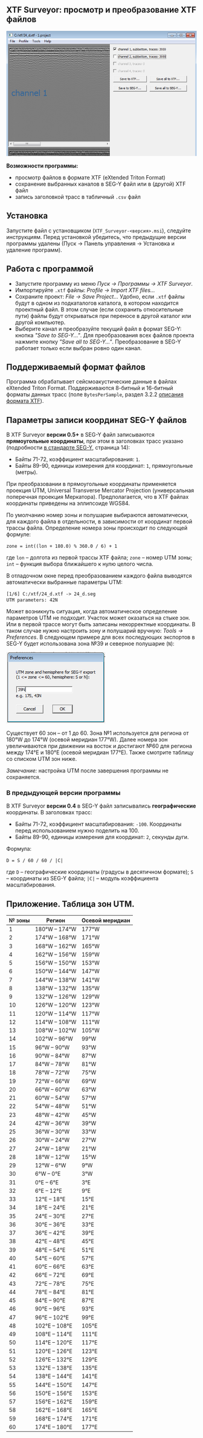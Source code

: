 ## XTF Surveyor: просмотр и преобразование XTF файлов

![XTF Surveyor screenshot](screenshot.png)

**Возможности программы:**

* просмотр файлов в формате XTF (eXtended Triton Format)
* сохранение выбранных каналов в SEG-Y файл или в (другой) XTF файл
* запись заголовкой трасс в табличный `.csv` файл

## Установка

Запустите файл с установщиком (`XTF_Surveyor-<версия>.msi`), следуйте инструкциям. Перед установкой убедитесь, что предыдущие версии программы удалены (Пуск -> Панель управления -> Установка и удаление программ).

## Работа с программой

* Запустите программу из меню *Пуск -> Программы -> XTF Surveyor*.
* Импортируйте `.xtf` файлы: *Profile -> Import XTF files...*
* Сохраните проект: *File -> Save Project...* Удобно, если `.xtf` файлы будут в одном из подкаталогов каталога, в котором находится проектный файл. В этом случае (если сохранить относительные пути) файлы будут открываться при переносе в другой каталог или  другой компьютер.
* Выберите канал и преобразуйте текущий файл в формат SEG-Y: кнопка *"Save to SEG-Y..."*. Для преобразования всех файлов проекта нажмите кнопку *"Save all to SEG-Y..."*. Преобразование в SEG-Y работает только если выбран ровно один канал.

## Поддерживаемый формат файлов

Программа обрабатывает сейсмоакустические данные в файлах eXtended Triton Format. Поддерживаются 8-битный и 16-битный  форматы данных трасс (поле `BytesPerSample`, раздел 3.2.2 [описания формата XTF][xtf]).

[xtf]: http://www.tritonimaginginc.com/site/content/public/downloads/FileFormatInfo/Xtf%20File%20Format_X35.pdf

## Параметры записи координат SEG-Y файлов

В XTF Surveyor **версии 0.5+** в SEG-Y файл записываются **прямоугольные координаты**, при этом в заголовках трасс указано (подробности [в стандарте SEG-Y][1], страница 14):

* Байты 71-72, коэффициент масштабирования: `1`.
* Байты 89-90, единицы измерения для координат: `1`, прямоугольные (метры).

При преобразовании в прямоугольные координаты применяется проекция UTM, Universal Transverse Mercator Projection (универсальная поперечная проекция Меркатора). Предполагается, что в XTF файлах координаты приведены на эллипсоиде WGS84.

По умолчанию номер зоны и полушарие выбираются автоматически, для каждого файла в отдельности, в зависимости от координат первой трассы файла. Определение номера зоны происходит по следующей формуле:

    zone = int((lon + 180.0) % 360.0 / 6) + 1

где `lon` – долгота из первой трассы XTF файла; `zone` – номер UTM зоны; `int` – функция выбора ближайшего к нулю целого числа.

В отладочном окне перед преобразованием каждого файла выводятся автоматически выбранные параметры UTM:

    [1/6] C:/xtf/24_d.xtf -> 24_d.seg
    UTM parameters: 42N

Может возникнуть ситуация, когда автоматическое определение параметров UTM не подходит. Участок может оказаться на стыке зон. Или в первой трассе могут быть записаны некорректные координаты. В таком случае нужно настроить зону и полушарий вручную: *Tools -> Preferences*. В следующем примере для всех последующих экспортов в SEG-Y будет использована зона №39 и северное полушарие (`N`):

![preferences screenshot](prefs_screenshot.png)

Существует 60 зон – от 1 до 60. Зона №1 используется для региона от 180°W до 174°W (осевой меридиан 177°W). Далее номера зон увеличиваются при движении на восток и достигают №60 для региона между 174°E и 180°E (осевой меридиан 177°E). Также смотрите таблицу со списком UTM зон ниже.

*Замечание:* настройка UTM после завершения программы не сохраняется.

### В предыдующей версии программы
В XTF Surveyor **версии 0.4** в SEG-Y файл записывались **географические** координаты. В заголовках трасс:

* Байты 71-72,  коэффициент масштабирования: `-100`. Координаты перед использованием нужно поделить на 100.
* Байты 89-90, единицы измерения для координат: `2`, секунды дуги.

Формула:

    D = S / 60 / 60 / |C|

где `D` – географические координаты (градусы в десятичном формате); `S` – координаты из SEG-Y файла; `|C|` – модуль коэффициента масштабирования.

[1]: http://www.seg.org/documents/10161/77915/seg_y_rev1.pdf


## Приложение. Таблица зон UTM.

| № зоны | Регион | Осевой меридиан |
|--------|--------|-----------------|
1 | 180°W – 174°W | 177°W |
2 | 174°W – 168°W | 171°W |
3 | 168°W – 162°W | 165°W |
4 | 162°W – 156°W | 159°W |
5 | 156°W – 150°W | 153°W |
6 | 150°W – 144°W | 147°W |
7 | 144°W – 138°W | 141°W |
8 | 138°W – 132°W | 135°W |
9 | 132°W – 126°W | 129°W |
10 | 126°W – 120°W | 123°W |
11 | 120°W – 114°W | 117°W |
12 | 114°W – 108°W | 111°W |
13 | 108°W – 102°W | 105°W |
14 | 102°W – 96°W | 99°W |
15 | 96°W – 90°W | 93°W |
16 | 90°W – 84°W | 87°W |
17 | 84°W – 78°W | 81°W |
18 | 78°W – 72°W | 75°W |
19 | 72°W – 66°W | 69°W |
20 | 66°W – 60°W | 63°W |
21 | 60°W – 54°W | 57°W |
22 | 54°W – 48°W | 51°W |
23 | 48°W – 42°W | 45°W |
24 | 42°W – 36°W | 39°W |
25 | 36°W – 30°W | 33°W |
26 | 30°W – 24°W | 27°W |
27 | 24°W – 18°W | 21°W |
28 | 18°W – 12°W | 15°W |
29 | 12°W – 6°W | 9°W |
30 | 6°W – 0°E | 3°W |
31 | 0°E – 6°E | 3°E |
32 | 6°E – 12°E | 9°E |
33 | 12°E – 18°E | 15°E |
34 | 18°E – 24°E | 21°E |
35 | 24°E – 30°E | 27°E |
36 | 30°E – 36°E | 33°E |
37 | 36°E – 42°E | 39°E |
38 | 42°E – 48°E | 45°E |
39 | 48°E – 54°E | 51°E |
40 | 54°E – 60°E | 57°E |
41 | 60°E – 66°E | 63°E |
42 | 66°E – 72°E | 69°E |
43 | 72°E – 78°E | 75°E |
44 | 78°E – 84°E | 81°E |
45 | 84°E – 90°E | 87°E |
46 | 90°E – 96°E | 93°E |
47 | 96°E – 102°E | 99°E |
48 | 102°E – 108°E | 105°E |
49 | 108°E – 114°E | 111°E |
50 | 114°E – 120°E | 117°E |
51 | 120°E – 126°E | 123°E |
52 | 126°E – 132°E | 129°E |
53 | 132°E – 138°E | 135°E |
54 | 138°E – 144°E | 141°E |
55 | 144°E – 150°E | 147°E |
56 | 150°E – 156°E | 153°E |
57 | 156°E – 162°E | 159°E |
58 | 162°E – 168°E | 165°E |
59 | 168°E – 174°E | 171°E |
60 | 174°E – 180°E | 177°E |
